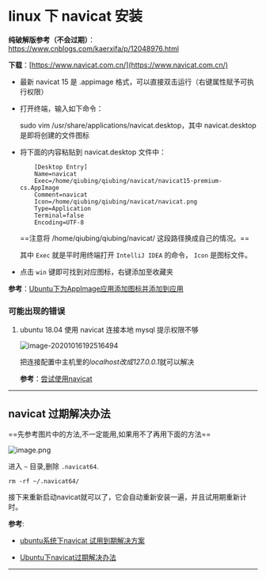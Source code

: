 # linux 下 navicat 安装

**纯破解版参考（不会过期）**：https://www.cnblogs.com/kaerxifa/p/12048976.html

**下载**：[https://www.navicat.com.cn/](https://www.navicat.com.cn/)

- 最新 navicat 15 是 .appimage 格式，可以直接双击运行（右键属性赋予可执行权限）

- 打开终端，输入如下命令：

  sudo vim /usr/share/applications/navicat.desktop，其中 navicat.desktop 是即将创建的文件图标

- 将下面的内容粘贴到 navicat.desktop 文件中：

  ```shell
      [Desktop Entry]
      Name=navicat
      Exec=/home/qiubing/qiubing/navicat/navicat15-premium-cs.AppImage
      Comment=navicat
      Icon=/home/qiubing/qiubing/navicat/navicat.png
      Type=Application
      Terminal=false
      Encoding=UTF-8
  ```

  ==注意将 /home/qiubing/qiubing/navicat/ 这段路径换成自己的情况。==

  其中 `Exec` 就是平时用终端打开 `IntelliJ IDEA` 的命令， `Icon` 是图标文件。

- 点击 `win` 键即可找到对应图标，右键添加至收藏夹

**参考**：[Ubuntu下为AppImage应用添加图标并添加到应用](https://zhuanlan.zhihu.com/p/215507075)

### 可能出现的错误

1. ubuntu 18.04 使用 navicat 连接本地 mysql 提示权限不够

   ![image-20201016192516494](https://i.loli.net/2020/10/16/Ef7pKOGX9CVQTqJ.png)

   把连接配置中主机里的*localhost改成127.0.0.1*就可以解决

   **参考**：[尝试使用navicat](https://blog.csdn.net/qq_42848693/article/details/108604739)

---

## navicat 过期解决办法

==先参考图片中的方法,不一定能用,如果用不了再用下面的方法==

![image.png](http://ww1.sinaimg.cn/large/006alGmrgy1g76utjx7jfj30k80gg76d.jpg)

进入 `~` 目录,删除 `.navicat64`.

`rm -rf ~/.navicat64/`

接下来重新启动navicat就可以了，它会自动重新安装一遍，并且试用期重新计时。

**参考**:

- [ubuntu系统下navicat 试用到期解决方案](https://www.cnblogs.com/lpdeboke/p/11263120.html)

- [Ubuntu下navicat过期解决办法](https://www.cnblogs.com/shaojiafeng/p/10728603.html)

---
